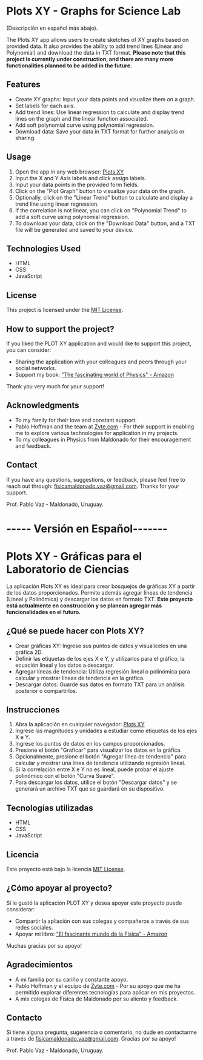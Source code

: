 # Plots XY - Graphs for Science Lab

(Descripción en español más abajo).

The Plots XY app allows users to create sketches of XY graphs based on provided data. It also provides the ability to add trend lines (Linear and Polynomial) and download the data in TXT format.
**Please note that this project is currently under construction, and there are many more functionalities planned to be added in the future.**

## Features

- Create XY graphs: Input your data points and visualize them on a graph.
- Set labels for each axis.
- Add trend lines: Use linear regression to calculate and display trend lines on the graph and the linear function associated.
- Add soft polynomial curve using polynomial regression.
- Download data: Save your data in TXT format for further analysis or sharing.


## Usage

1. Open the app in any web browser: [Plots XY](https://fisicamaldonado.github.io/graficas/english.html)
2. Input the X and Y Axis labels and click assign labels.
3. Input your data points in the provided form fields.
4. Click on the "Plot Graph" button to visualize your data on the graph.
5. Optionally, click on the "Linear Trend" button to calculate and display a trend line using linear regression.
6. If the correlation is not linear, you can click on "Polynomial Trend" to add a soft curve using polynomial regression.
7. To download your data, click on the "Download Data" button, and a TXT file will be generated and saved to your device.

## Technologies Used

- HTML
- CSS
- JavaScript

## License

This project is licensed under the [MIT License](LICENSE).

## How to support the project?

If you liked the PLOT XY application and would like to support this project, you can consider:
- Sharing the application with your colleagues and peers through your social networks.
- Support my book: ["The fascinating world of Physics" - Amazon](https://www.amazon.com/dp/B086SMT43S)

Thank you very much for your support!

## Acknowledgments

- To my family for their love and constant support.
- Pablo Hoffman and the team at [Zyte.com](https://www.zyte.com/) - For their support in enabling me to explore various technologies for application in my projects.
- To my colleagues in Physics from Maldonado for their encouragement and feedback.

## Contact

If you have any questions, suggestions, or feedback, please feel free to reach out through: fisicamaldonado.vaz@gmail.com.
Thanks for your support.

Prof. Pablo Vaz - Maldonado, Uruguay.


# ----- Versión en Español-------


# Plots XY - Gráficas para el Laboratorio de Ciencias

La aplicación Plots XY es ideal para crear bosquejos de gráficas XY a partir de los datos proporcionados. Permite además agregar líneas de tendencia (Lineal y Polinómica) y descargar los datos en formato TXT.
**Este proyecto está actualmente en construcción y se planean agregar más funcionalidades en el futuro.**

## ¿Qué se puede hacer con Plots XY?

- Crear gráficas XY: Ingrese sus puntos de datos y visualícelos en una gráfica 2D.
- Definir las etiquetas de los ejes X e Y, y utilizarlos para el gráfico, la ecuación lineal y los datos a descargar.
- Agregar líneas de tendencia: Utiliza regresión lineal o polinómica para calcular y mostrar líneas de tendencia en la gráfica.
- Descargar datos: Guarde sus datos en formato TXT para un análisis posterior o compartirlos.

## Instrucciones

1. Abra la aplicación en cualquier navegador: [Plots XY](https://fisicamaldonado.github.io/graficas/)
2. Ingrese las magnitudes y unidades a estudiar como etiquetas de los ejes X e Y.
3. Ingrese los puntos de datos en los campos proporcionados.
4. Presione el botón "Graficar" para visualizar los datos en la gráfica.
5. Opcionalmente, presione el botón "Agregar línea de tendencia" para calcular y mostrar una línea de tendencia utilizando regresión lineal.
6. Si la correlación entre X e Y no es lineal, puede probar el ajuste polinómico con el botón "Curva Suave".
7. Para descargar los datos, utilice el botón "Descargar datos" y se generará un archivo TXT que se guardará en su dispositivo.

## Tecnologías utilizadas

- HTML
- CSS
- JavaScript

## Licencia

Este proyecto está bajo la licencia [MIT License](LICENSE).

## ¿Cómo apoyar al proyecto?

Si le gustó la aplicación PLOT XY y desea apoyar este proyecto puede considerar:
- Compartir la apliación con sus colegas y compañeros a través de sus redes sociales.
- Apoyar mi libro: ["El fascinante mundo de la Física" - Amazon](https://www.amazon.com/dp/B07HVRWHCF/)

Muchas gracias por su apoyo!

## Agradecimientos

- A mi familia por su cariño y constante apoyo.
- Pablo Hoffman y el equipo de [Zyte.com](https://www.zyte.com/) - Por su apoyo que me ha permitido explorar diferentes tecnologías para aplicar en mis proyectos.
- A mis colegas de Física de Maldonado por su aliento y feedback.

## Contacto

Si tiene alguna pregunta, sugerencia o comentario, no dude en contactarme a través de fisicamaldonado.vaz@gmail.com.
Gracias por su apoyo!

Prof. Pablo Vaz - Maldonado, Uruguay.

